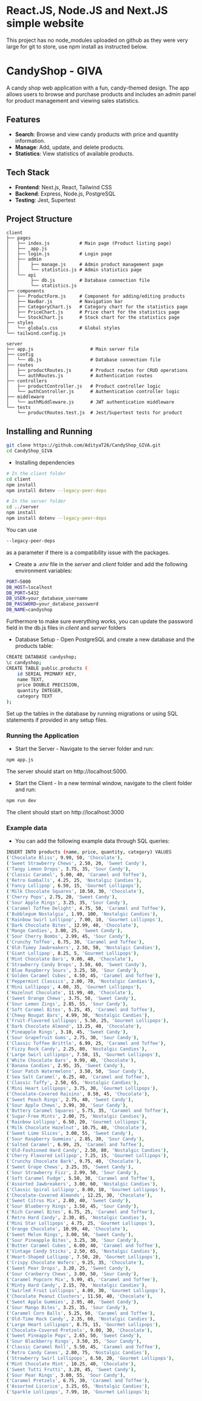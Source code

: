 
# React.JS, Node.JS and Next.JS simple website

This project has no node_modules uploaded on github as they were very large for git to store, use npm install as instructed below.


# CandyShop - GIVA

A candy shop web application with a fun, candy-themed design. The app allows users to browse and purchase products and includes an admin panel for product management and viewing sales statistics.


## Features

- **Search**: Browse and view candy products with price and quantity information.
- **Manage**: Add, update, and delete products.
- **Statistics**: View statistics of available products.

## Tech Stack

- **Frontend**: Next.js, React, Tailwind CSS
- **Backend**: Express, Node.js, PostgreSQL
- **Testing**: Jest, Supertest

## Project Structure

```plaintext
client
├── pages
│   ├── index.js           # Main page (Product listing page)
│   ├── _app.js            
│   ├── login.js           # Login page
│   ├── admin
│   │    ├── manage.js     # Admin product management page
│   │    └── statistics.js # Admin statistics page
│   └── api
│        ├── db.js         # Database connection file
│        └── statistics.js 
├── components
│   ├── ProductForm.js     # Component for adding/editing products
│   ├── NavBar.js          # Navigation bar
│   ├── CategoryChart.js   # Category chart for the statistics page
│   ├── PriceChart.js      # Price chart for the statistics page
│   └── StockChart.js      # Stock chart for the statistics page
├── styles
│   └── globals.css        # Global styles
└── tailwind.config.js

server
├── app.js                     # Main server file
├── config
│   └── db.js                  # Database connection file
├── routes
│   ├── productRoutes.js       # Product routes for CRUD operations
│   └── authRoutes.js          # Authentication routes
├── controllers
│   ├── productController.js   # Product controller logic
│   └── authController.js      # Authentication controller logic
├── middleware
│   └── authMiddleware.js      # JWT authentication middleware
└── tests
    └── productRoutes.test.js  # Jest/Supertest tests for product 
```

## Installing and Running

```bash
git clone https://github.com/AdityaT26/CandyShop_GIVA.git
cd CandyShop_GIVA
```

* Installing dependencies

```bash
# In the client folder
cd client
npm install
npm install dotenv --legacy-peer-deps

# In the server folder
cd ../server
npm install
npm install dotenv --legacy-peer-deps
```

You can use
```bash
--legacy-peer-deps
```
as a parameter if there is a compatibility issue with the packages.

* Create a *.env* file in the *server* and *client* folder and add the following environment variables:

```bash
PORT=5000
DB_HOST=localhost
DB_PORT=5432
DB_USER=your_database_username
DB_PASSWORD=your_database_password
DB_NAME=candyshop
```
Furthermore to make sure everything works, you can update the password field in the db.js files in *client* and *server* folders

* Database Setup - Open PostgreSQL and create a new database and the products table:

```bash
CREATE DATABASE candyshop;
\c candyshop;
CREATE TABLE public.products (
    id SERIAL PRIMARY KEY,
    name TEXT,
    price DOUBLE PRECISION,
    quantity INTEGER,
    category TEXT
);
```
Set up the tables in the database by running migrations or using SQL statements if provided in any setup files.


### Running the Application
* Start the Server - Navigate to the server folder and run:

```bash
npm app.js
```
The server should start on http://localhost:5000.

* Start the Client - In a new terminal window, navigate to the client folder and run:
```bash
npm run dev
```

The client should start on http://localhost:3000

### Example data
* You can add the following example data through SQL queries:
```bash
INSERT INTO products (name, price, quantity, category) VALUES
('Chocolate Bliss', 9.99, 50, 'Chocolate'),
('Sweet Strawberry Chews', 2.50, 20, 'Sweet Candy'),
('Tangy Lemon Drops', 3.75, 35, 'Sour Candy'),
('Classic Caramel', 5.00, 40, 'Caramel and Toffee'),
('Retro Gumballs', 4.25, 25, 'Nostalgic Candies'),
('Fancy Lollipop', 6.50, 15, 'Gourmet Lollipops'),
('Milk Chocolate Squares', 10.50, 30, 'Chocolate'),
('Cherry Pops', 2.75, 20, 'Sweet Candy'),
('Sour Apple Rings', 3.25, 35, 'Sour Candy'),
('Caramel Toffee Delight', 4.75, 50, 'Caramel and Toffee'),
('Bubblegum Nostalgia', 1.99, 100, 'Nostalgic Candies'),
('Rainbow Swirl Lollipop', 7.00, 10, 'Gourmet Lollipops'),
('Dark Chocolate Bites', 12.99, 40, 'Chocolate'),
('Mango Candies', 3.00, 25, 'Sweet Candy'),
('Sour Cherry Bombs', 2.99, 45, 'Sour Candy'),
('Crunchy Toffee', 6.75, 30, 'Caramel and Toffee'),
('Old-Timey Jawbreakers', 2.50, 50, 'Nostalgic Candies'),
('Giant Lollipop', 8.25, 5, 'Gourmet Lollipops'),
('Mint Chocolate Bars', 9.00, 40, 'Chocolate'),
('Strawberry Candy Drops', 3.50, 60, 'Sweet Candy'),
('Blue Raspberry Sours', 3.25, 50, 'Sour Candy'),
('Golden Caramel Cubes', 4.50, 45, 'Caramel and Toffee'),
('Peppermint Classics', 2.00, 70, 'Nostalgic Candies'),
('Mini Lollipops', 4.00, 35, 'Gourmet Lollipops'),
('Hazelnut Chocolate', 11.99, 40, 'Chocolate'),
('Sweet Orange Chews', 3.75, 50, 'Sweet Candy'),
('Sour Lemon Zings', 2.85, 55, 'Sour Candy'),
('Soft Caramel Bites', 5.25, 45, 'Caramel and Toffee'),
('Chewy Nougat Bars', 4.99, 30, 'Nostalgic Candies'),
('Fruit-Flavored Lollipops', 5.50, 25, 'Gourmet Lollipops'),
('Dark Chocolate Almond', 13.25, 40, 'Chocolate'),
('Pineapple Rings', 3.10, 45, 'Sweet Candy'),
('Sour Grapefruit Gums', 2.75, 30, 'Sour Candy'),
('Classic Toffee Brittle', 6.99, 25, 'Caramel and Toffee'),
('Fizzy Rock Candy', 2.25, 80, 'Nostalgic Candies'),
('Large Swirl Lollipops', 7.50, 15, 'Gourmet Lollipops'),
('White Chocolate Bars', 9.99, 40, 'Chocolate'),
('Banana Candies', 2.95, 35, 'Sweet Candy'),
('Sour Patch Watermelons', 3.50, 50, 'Sour Candy'),
('Sea Salt Caramel', 6.25, 40, 'Caramel and Toffee'),
('Classic Taffy', 2.50, 65, 'Nostalgic Candies'),
('Mini Heart Lollipops', 3.75, 30, 'Gourmet Lollipops'),
('Chocolate-Covered Raisins', 8.50, 45, 'Chocolate'),
('Sweet Peach Rings', 2.75, 40, 'Sweet Candy'),
('Sour Apple Chews', 3.99, 30, 'Sour Candy'),
('Buttery Caramel Squares', 5.75, 35, 'Caramel and Toffee'),
('Sugar-Free Mints', 2.00, 75, 'Nostalgic Candies'),
('Rainbow Lollipop', 6.50, 20, 'Gourmet Lollipops'),
('Milk Chocolate Hazelnut', 10.75, 40, 'Chocolate'),
('Sweet Lime Slices', 3.00, 55, 'Sweet Candy'),
('Sour Raspberry Gummies', 2.85, 30, 'Sour Candy'),
('Salted Caramel', 6.99, 25, 'Caramel and Toffee'),
('Old-Fashioned Hard Candy', 2.50, 80, 'Nostalgic Candies'),
('Cherry Flavored Lollipop', 7.25, 15, 'Gourmet Lollipops'),
('Crunchy Chocolate Bark', 9.75, 40, 'Chocolate'),
('Sweet Grape Chews', 3.25, 35, 'Sweet Candy'),
('Sour Strawberry Fizz', 2.99, 50, 'Sour Candy'),
('Soft Caramel Fudge', 5.50, 30, 'Caramel and Toffee'),
('Assorted Jawbreakers', 3.00, 60, 'Nostalgic Candies'),
('Classic Spiral Lollipop', 8.00, 10, 'Gourmet Lollipops'),
('Chocolate-Covered Almonds', 12.25, 30, 'Chocolate'),
('Sweet Citrus Mix', 2.80, 40, 'Sweet Candy'),
('Sour Blueberry Rings', 3.50, 45, 'Sour Candy'),
('Rich Caramel Bites', 6.75, 25, 'Caramel and Toffee'),
('Retro Hard Candy', 2.30, 85, 'Nostalgic Candies'),
('Mini Star Lollipops', 4.75, 25, 'Gourmet Lollipops'),
('Orange Chocolate', 10.99, 40, 'Chocolate'),
('Sweet Melon Rings', 3.00, 50, 'Sweet Candy'),
('Sour Pineapple Bites', 3.25, 30, 'Sour Candy'),
('Butter Caramel Cubes', 6.00, 40, 'Caramel and Toffee'),
('Vintage Candy Sticks', 2.50, 65, 'Nostalgic Candies'),
('Heart-Shaped Lollipop', 7.50, 20, 'Gourmet Lollipops'),
('Crispy Chocolate Wafers', 9.25, 35, 'Chocolate'),
('Sweet Pear Drops', 3.20, 25, 'Sweet Candy'),
('Sour Cranberry Chews', 3.00, 50, 'Sour Candy'),
('Caramel Popcorn Mix', 5.99, 45, 'Caramel and Toffee'),
('Minty Hard Candy', 2.15, 70, 'Nostalgic Candies'),
('Swirled Fruit Lollipops', 4.00, 30, 'Gourmet Lollipops'),
('Chocolate Peanut Clusters', 11.50, 40, 'Chocolate'),
('Sweet Apple Gummies', 2.95, 40, 'Sweet Candy'),
('Sour Mango Bites', 3.25, 35, 'Sour Candy'),
('Caramel Corn Balls', 5.25, 50, 'Caramel and Toffee'),
('Old-Time Rock Candy', 2.35, 60, 'Nostalgic Candies'),
('Large Heart Lollipops', 8.75, 15, 'Gourmet Lollipops'),
('Chocolate-Covered Pretzels', 9.00, 30, 'Chocolate'),
('Sweet Pineapple Pops', 2.65, 50, 'Sweet Candy'),
('Sour Blackberry Rings', 3.50, 35, 'Sour Candy'),
('Classic Caramel Roll', 5.50, 45, 'Caramel and Toffee'),
('Retro Candy Canes', 2.80, 75, 'Nostalgic Candies'),
('Strawberry Swirl Lollipops', 6.50, 20, 'Gourmet Lollipops'),
('Mint Chocolate Mint', 10.25, 40, 'Chocolate'),
('Sweet Tutti Frutti', 3.20, 45, 'Sweet Candy'),
('Sour Pear Rings', 3.00, 55, 'Sour Candy'),
('Caramel Pretzels', 6.75, 30, 'Caramel and Toffee'),
('Assorted Licorice', 3.25, 65, 'Nostalgic Candies'),
('Sparkle Lollipops', 7.99, 10, 'Gourmet Lollipops');
```

